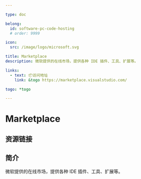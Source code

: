 ```yaml
---

type: doc

belong:
  id: software-pc-code-hosting
  # order: 9999

icon:
  src: /image/logo/microsoft.svg

title: Marketplace
description: 微软提供的在线市场，提供各种 IDE 插件、工具、扩展等。

links:
  - text: 📦访问地址
    link: &togo https://marketplace.visualstudio.com/

togo: *togo

---
```


<ShowLogo />

# Marketplace

<ShowBreadcrumb />

## 资源链接

<ShowLinks />

## 简介

微软提供的在线市场，提供各种 IDE 插件、工具、扩展等。